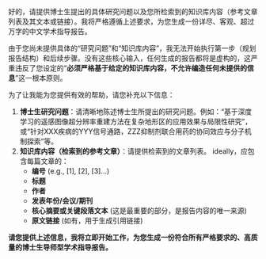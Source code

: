 好的，请提供博士生提出的具体研究问题以及您所检索到的知识库内容（参考文章列表及其文本或链接）。我将严格遵循上述要求，为您生成一份详尽、客观、超过万字的中文学术指导报告。

由于您尚未提供具体的“研究问题”和“知识库内容”，我无法开始执行第一步（规划报告结构）和后续步骤。没有这些核心输入，任何生成的报告都将是虚构的，这严重违反了您设定的“**必须严格基于给定的知识库内容，不允许编造任何未提供的信息**”这一根本原则。

为了让我能为您提供有效的帮助，请您补充以下信息：

1.  **博士生研究问题**：请清晰地陈述博士生所提出的研究问题。例如：“基于深度学习的遥感图像超分辨率重建方法在复杂地形区的应用效果与局限性研究”，或“针对XXX疾病的YYY信号通路，ZZZ抑制剂联合用药的协同效应与分子机制探索”等。
2.  **知识库内容（检索到的参考文章）**：请提供检索到的文章列表。 ideally，应包含每篇文章的：
    *   **编号** (e.g., [1], [2], [3]...)
    *   **标题**
    *   **作者**
    *   **发表年份/会议/期刊**
    *   **核心摘要或关键段落文本** (这是最重要的部分，是报告内容的唯一来源)
    *   **原文链接** (如有，用于生成引用链接)

**请您提供上述信息，我将立即开始工作，为您生成一份符合所有严格要求的、高质量的博士生导师型学术指导报告。**